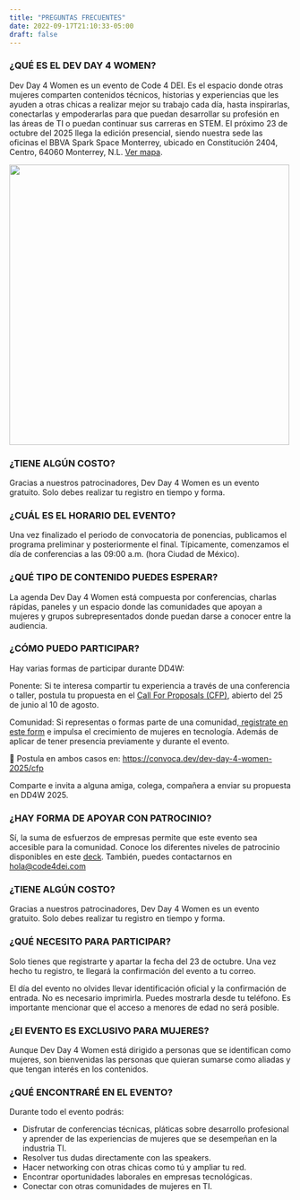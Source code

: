 ```yaml
---
title: "PREGUNTAS FRECUENTES"
date: 2022-09-17T21:10:33-05:00
draft: false
---
```


### ¿QUÉ ES EL DEV DAY 4 WOMEN?

Dev Day 4 Women es un evento de Code 4 DEI. Es el espacio donde otras mujeres comparten contenidos técnicos, historias y experiencias que les ayuden a otras chicas a realizar mejor su trabajo cada día, hasta inspirarlas, conectarlas y empoderarlas para que puedan desarrollar su profesión en las áreas de TI o puedan continuar sus carreras en STEM. El próximo 23 de octubre del 2025 llega la edición presencial, siendo nuestra sede las oficinas el BBVA Spark Space Monterrey, ubicado en Constitución 2404, Centro, 64060 Monterrey, N.L. [Ver mapa](https://maps.app.goo.gl/WjVNohx4TiRkn12G8).

<a href="https://maps.app.goo.gl/WjVNohx4TiRkn12G8" target="_blank">
<img src="/images/blog/BBVAMTY.png" width="500" class="img-fluid mx-auto d-block">
</a>

<br>

### ¿TIENE ALGÚN COSTO?

Gracias a nuestros patrocinadores, Dev Day 4 Women es un evento gratuito. Solo debes realizar tu registro en tiempo y forma.

### ¿CUÁL ES EL HORARIO DEL EVENTO?

Una vez finalizado el periodo de convocatoria de ponencias, publicamos el programa preliminar y posteriormente el final. Típicamente, comenzamos el día de conferencias a las 09:00 a.m. (hora Ciudad de México).

### ¿QUÉ TIPO DE CONTENIDO PUEDES ESPERAR?

La agenda Dev Day 4 Women está compuesta por conferencias, charlas rápidas, paneles y un espacio donde las comunidades que apoyan a mujeres y grupos subrepresentados donde puedan darse a conocer entre la audiencia.

### ¿CÓMO PUEDO PARTICIPAR?

Hay varias formas de participar durante DD4W:

Ponente: Si te interesa compartir tu experiencia a través de una conferencia o taller, postula tu propuesta en el <a href="https://convoca.dev/dev-day-4-women-2025/cfp" target="_blank">Call For Proposals (CFP)</a>, abierto del 25 de junio al 10 de agosto.

Comunidad: Si representas o formas parte de una comunidad,<a href="https://forms.gle/fLBUerXuWnYX13pQ9" target="_blank"> registrate en este form</a> e impulsa el crecimiento de mujeres en tecnología. Además de aplicar de tener presencia previamente y durante el evento.

📌 Postula en ambos casos en: https://convoca.dev/dev-day-4-women-2025/cfp

Comparte e invita a alguna amiga, colega, compañera a enviar su propuesta en DD4W 2025.

### ¿HAY FORMA DE APOYAR CON PATROCINIO?

Sí, la suma de esfuerzos de empresas permite que este evento sea accesible para la comunidad. Conoce los diferentes niveles de patrocinio disponibles en este [deck](files/DevDay4Women-Monterrey_Prospectus-2025_v1.1.pdf). También, puedes contactarnos en hola@code4dei.com

### ¿TIENE ALGÚN COSTO?

Gracias a nuestros patrocinadores, Dev Day 4 Women es un evento gratuito. Solo debes realizar tu registro en tiempo y forma.

### ¿QUÉ NECESITO PARA PARTICIPAR?

Solo tienes que registrarte y apartar la fecha del 23 de octubre. Una vez hecho tu registro, te llegará la confirmación del evento a tu correo.

El día del evento no olvides llevar identificación oficial y la confirmación de entrada. No es necesario imprimirla. Puedes mostrarla desde tu teléfono. Es importante mencionar que el acceso a menores de edad no será posible.

### ¿El EVENTO ES EXCLUSIVO PARA MUJERES?

Aunque Dev Day 4 Women está dirigido a personas que se identifican como mujeres, son bienvenidas las personas que quieran sumarse como aliadas y que tengan interés en los contenidos.

### ¿QUÉ ENCONTRARÉ EN EL EVENTO?

Durante todo el evento podrás:

* Disfrutar de conferencias técnicas, pláticas sobre desarrollo profesional y aprender de las experiencias de mujeres que se desempeñan en la industria TI.
* Resolver tus dudas directamente con las speakers.
* Hacer networking con otras chicas como tú y ampliar tu red.
* Encontrar oportunidades laborales en empresas tecnológicas.
* Conectar con otras comunidades de mujeres en TI.
